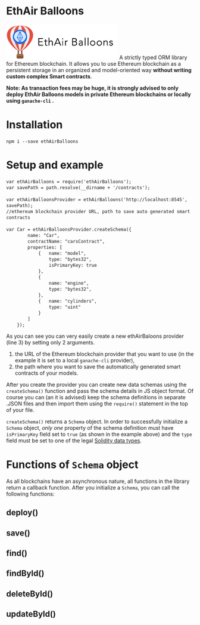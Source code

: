 # EthAir Balloons
<img src="logo_official.png" width="300">
A strictly typed ORM library for Ethereum blockchain.
It allows you to use Ethereum blockchain as a persistent storage in an organized and model-oriented way <strong>without writing custom complex Smart contracts</strong>.


<strong>Note:
As transaction fees may be huge, it is strongly advised to only deploy EthAir Balloons models in private Ethereum blockchains or locally using
`ganache-cli` .
</strong>


# Installation
```
npm i --save ethAirBalloons
```

# Setup and example

```JS
var ethAirBalloons = require('ethAirBalloons');
var savePath = path.resolve(__dirname + '/contracts');

var ethAirBalloonsProvider = ethAirBalloons('http://localhost:8545', savePath); 
//ethereum blockchain provider URL, path to save auto generated smart contracts

var Car = ethAirBalloonsProvider.createSchema({
		name: "Car",
		contractName: "carsContract",
		properties: [
		    {   name: "model",
				type: "bytes32",
				isPrimaryKey: true
			},
			{ 
			    name: "engine",
			    type: "bytes32",
			},
			{   name: "cylinders",
				type: "uint"
			}
		]
	});

```

As you can see you can very easily create a new ethAirBaloons provider (line 3) by setting only 2 arguments.
1) the URL of the Ethereum blockchain provider that you want to use
(in the example it is set to a local `ganache-cli` provider),
2) the path where you want to save the automatically generated smart contracts of your models.

After you create the provider you can create new data schemas using the `createSchema()` function and pass the schema details in JS object format.
Of course you can (an it is advised) keep the schema definitions in separate .JSON files and then import them using the `require()` statement in the top of your file.


 `createSchema()` returns a  `Schema` object.
 In order to successfully initialize a `Schema` object, *only one* property
 of the schema definition must have `isPrimaryKey` field set to `true` (as shown in the example above)
 and the `type` field must be set to one of the legal [Solidity data types](https://solidity.readthedocs.io/en/v0.5.3/types.html).

 # Functions of `Schema` object

As all blockchains have an asynchronous nature, all functions in the library return a callback function.
After you initialize a `Schema`, you can call the following functions:

deploy()
--------

save()
------

find()
------

findById()
----------

deleteById()
------------

updateById()
------------